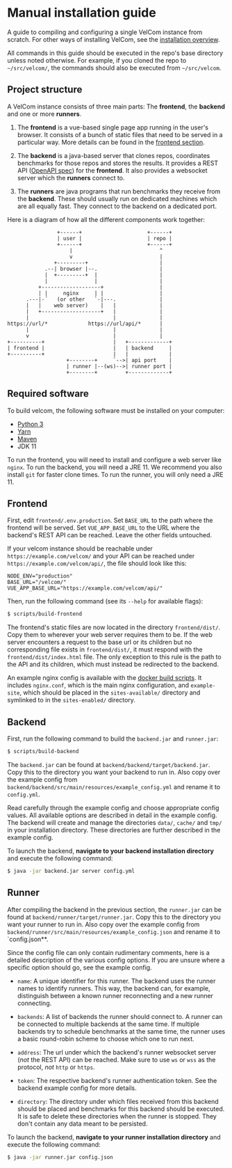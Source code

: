 # Manual installation guide

A guide to compiling and configuring a single VelCom instance from scratch. For
other ways of installing VelCom, see the [installation overview](install.md).

All commands in this guide should be executed in the repo's base directory
unless noted otherwise. For example, if you cloned the repo to `~/src/velcom/`,
the commands should also be executed from `~/src/velcom`.

## Project structure

A VelCom instance consists of three main parts: The **frontend**, the
**backend** and one or more **runners**.

1. The **frontend** is a vue-based single page app running in the user's
   browser. It consists of a bunch of static files that need to be served in a
   particular way. More details can be found in the [frontend
   section](#Frontend).

2. The **backend** is a java-based server that clones repos, coordinates
   benchmarks for those repos and stores the results. It provides a REST API
   ([OpenAPI spec](public-api/public-api.v2.yaml)) for the **frontend**. It also
   provides a websocket server which the **runners** connect to.

3. The **runners** are java programs that run benchmarks they receive from the
   **backend**. These should usually run on dedicated machines which are all
   equally fast. They connect to the backend on a dedicated port.

Here is a diagram of how all the different components work together:

```
                +------+                     +------+
                | user |                     | repo |
                +------+                     +------+
                    |                            ^
                    v                            |
               +---------+                       |
            .--| browser |--.                    |
            |  +---------+  |                    |
            |               |                    |
          +-------------------+                  |
          | |     nginx     | |                  |
      .---|-´   (or other   `-|---.              |
      |   |    web server)    |   |              |
      |   +-------------------+   |              |
      |                           |              |
https://url/*             https://url/api/*      |
      |                           |              |
      v                           |              |
+----------+                      |   +-------------+
| frontend |                      |   | backend     |
+----------+                      |   |             |
                   +--------+     `-->| api port    |
                   | runner |--(ws)-->| runner port |
                   +--------+         +-------------+
```

## Required software

To build velcom, the following software must be installed on your computer:

- [Python 3](https://www.python.org/)
- [Yarn](https://yarnpkg.com/)
- [Maven](https://maven.apache.org/)
- JDK 11

To run the frontend, you will need to install and configure a web server like
`nginx`. To run the backend, you will need a JRE 11. We recommend you also
install `git` for faster clone times. To run the runner, you will only need a
JRE 11.

## Frontend

First, edit `frontend/.env.production`. Set `BASE_URL` to the path where the
frontend will be served. Set `VUE_APP_BASE_URL` to the URL where the backend's
REST API can be reached. Leave the other fields untouched.

If your velcom instance should be reachable under `https://example.com/velcom/`
and your API can be reached under `https://example.com/velcom/api/`, the file
should look like this:

```
NODE_ENV="production"
BASE_URL="/velcom/"
VUE_APP_BASE_URL="https://example.com/velcom/api/"
```

Then, run the following command (see its `--help` for available flags):

```bash
$ scripts/build-frontend
```

The frontend's static files are now located in the directory `frontend/dist/`.
Copy them to wherever your web server requires them to be. If the web server
encounters a request to the base url or its children but no corresponding file
exists in `frontend/dist/`, it must respond with the `frontend/dist/index.html`
file. The only exception to this rule is the path to the API and its children,
which must instead be redirected to the backend.

An example nginx config is available with the [docker build
scripts](../scripts/docker/). It includes `nginx.conf`, which is the main nginx
configuration, and `example-site`, which should be placed in the
`sites-available/` directory and symlinked to in the `sites-enabled/` directory.

## Backend

First, run the following command to build the `backend.jar` and `runner.jar`:

```bash
$ scripts/build-backend
```

The `backend.jar` can be found at `backend/backend/target/backend.jar`. Copy
this to the directory you want your backend to run in. Also copy over the
example config from `backend/backend/src/main/resources/example_config.yml` and
rename it to `config.yml`.

Read carefully through the example config and choose appropriate config values.
All available options are described in detail in the example config. The backend
will create and manage the directories `data/`, `cache/` and `tmp/` in your
installation directory. These directories are further described in the example
config.

To launch the backend, **navigate to your backend installation directory** and
execute the following command:

```bash
$ java -jar backend.jar server config.yml
```

## Runner

After compiling the backend in the previous section, the `runner.jar` can be
found at `backend/runner/target/runner.jar`. Copy this to the directory you want
your runner to run in. Also copy over the example config from
`backend/runner/src/main/resources/example_config.json` and rename it to
`config.json**.


Since the config file can only contain rudimentary comments, here is a detailed
description of the various config options. If you are unsure where a specific
option should go, see the example config.

- `name`: A unique identifier for this runner. The backend uses the runner names
  to identify runners. This way, the backend can, for example, distinguish
  between a known runner reconnecting and a new runner connecting.

- `backends`: A list of backends the runner should connect to. A runner can be
  connected to multiple backends at the same time. If multiple backends try to
  schedule benchmarks at the same time, the runner uses a basic round-robin
  scheme to choose which one to run next.

- `address`: The url under which the backend's runner websocket server (*not*
  the REST API) can be reached. Make sure to use `ws` or `wss` as the protocol,
  *not* `http` or `https`.

- `token`: The respective backend's runner authentication token. See the backend
  example config for more details.

- `directory`: The directory under which files received from this backend should
  be placed and benchmarks for this backend should be executed. It is safe to
  delete these directories when the runner is stopped. They don't contain any
  data meant to be persisted.

To launch the backend, **navigate to your runner installation directory** and
execute the following command:

```bash
$ java -jar runner.jar config.json
```
